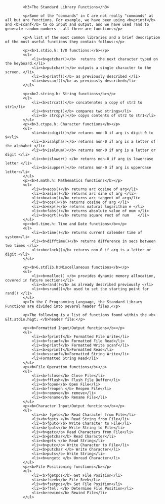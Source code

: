 
			<h3>The Standard Library Functions</h3>

			<p>Some of the "commands" in C are not really "commands" at all but are functions. For example, we have been using <b>printf</b> and <b>scanf</b> to do input and output, and we have used rand to generate random numbers - all three are functions</p>
			
			<p>A list of the most common libraries and a brief description of the most useful functions they contain follows:</p>
			
			<p><b>1.stdio.h: I/O functions:</b></p>
			<ul>
				<li><b>getchar()</b>  returns the next character typed on the keyboard.</li>
				<li><b>putchar()</b> outputs a single character to the screen. </li>
				<li><b>printf()</b> as previously described </li>
				<li><b>scanf()</b> as previously described</li>
			</ul>
			
			<p><b>2.string.h: String functions</b></p>
			<ul>
				<li><b>strcat()</b> concatenates a copy of str2 to str1</li>
				<li><b>strcmp()</b> compares two strings</li>
				<li><b> strcpy()</b> copys contents of str2 to str1</li>
			</ul>
			<p><b>3.ctype.h: Character functions</b></p>
			<ul>
				<li><b>isdigit()</b> returns non-0 if arg is digit 0 to 9</li>
				<li><b>isalpha()</b> returns non-0 if arg is a letter of the alphabet </li>
				<li><b>isalnum()</b> returns non-0 if arg is a letter or digit </li>
				<li><b>islower() </b> returns non-0 if arg is lowercase letter </li>
				<li><b>isupper()</b> returns non-0 if arg is uppercase letter</li>
			</ul>
			<p><b>4.math.h: Mathematics functions</b></p>
			<ul>
				<li><b>acos()</b> returns arc cosine of arg</li>
				<li><b>asin()</b> returns arc sine of arg </li>
				<li><b>atan()</b> returns arc tangent of arg</li>
				<li><b>cos()</b> returns cosine of arg </li>
				<li><b>exp()</b> returns natural logarithim e </li>
				<li><b>fabs()</b> returns absolute value of num </li>
				<li><b>sqrt()</b> returns square root of num	</li>
			</ul>
			<p><b>5.time.h: Time and Date functions</b></p>
			<ul>
				<li><b>time()</b> returns current calender time of system</li>
				<li><b>difftime()</b> returns difference in secs between two times </li>
				<li><b>clock()</b> returns non-0 if arg is a letter or digit </li>
			</ul>
			
			<p><b>6.stdlib.h:Miscellaneous functions</b></p>
			<ul>
				<li><b>malloc() </b> provides dynamic memory allocation, covered in future sections</li>
				<li><b>rand()</b> as already described previously </li>
				<li><b>srand()</b> used to set the starting point for rand() </li>
			</ul>
			<p>In the C Programming Language, the Standard Library Functions are divided into several header files.</p>
			
			<p>The following is a list of functions found within the <b> &lt;stdio.h&gt; </b>header file:</p>
			
			<p><b>Formatted Input/Output functions</b></p>
			<ul>
				<li><b>fprintf</b> Formatted File Write</li>
				<li><b>fscanf</b> Formatted File Read</li>
				<li><b>printf</b> Formatted Write scanf</li>
				<li><b>sprintf</b>Formatted Read</li>
				<li><b>sscanf</b>Formatted String Write</li>
				<li>Formatted String Read</li>
			</ul>
			<p><b>File Operation functions</b></p>
			<ul>
				<li><b>fclose</b> Close File</li>
				<li><b>fflush</b> Flush File Buffer</li>
				<li><b>fopen</b> Open File</li>
				<li><b>freopen </b> Reopen File</li>
				<li><b>remove</b> remove</li>
				<li><b>rename</b> Rename File</li>
			</ul>
			<p><b>Character Input/Output functions</b></p>
			<ul>
				<li><b> fgetc</b> Read Character from File</li>
				<li><b>fgets </b> Read String from File</li>
				<li><b>fputc</b> Write Character to File</li>
				<li><b>fputs</b> Write String to File</li>
				<li><b>getc</b> Read Characters from File</li>
				<li><b>getchar</b> Read Character</li>
				<li><b>gets </b> Read String</li>
				<li><b>putc</b> Write Character to File</li>
				<li><b>putchar </b> Write Character</li>
				<li><b>puts</b> Write String</li>
				<li><b>ungetc </b> Unread Character</li>
			</ul>
			<p><b>File Positioning functions</b></p>
			<ul>
				<li><b>fgetpos</b> Get File Position</li>
				<li><b>fseek</b> File Seek</li>
				<li><b>fsetpos</b> Set File Position</li>
				<li><b>ftell </b> Determine File Position</li>
				<li><b>rewind</b> Rewind File</li>
			</ul>
			
